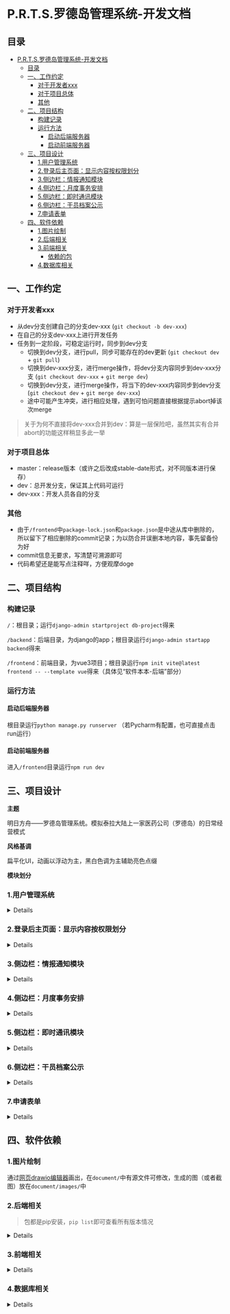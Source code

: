 # P.R.T.S.罗德岛管理系统-开发文档

## 目录

- [P.R.T.S.罗德岛管理系统-开发文档](#prts罗德岛管理系统-开发文档)
  - [目录](#目录)
  - [一、工作约定](#一工作约定)
    - [对于开发者xxx](#对于开发者xxx)
    - [对于项目总体](#对于项目总体)
    - [其他](#其他)
  - [二、项目结构](#二项目结构)
    - [构建记录](#构建记录)
    - [运行方法](#运行方法)
      - [启动后端服务器](#启动后端服务器)
      - [启动前端服务器](#启动前端服务器)
  - [三、项目设计](#三项目设计)
    - [1.用户管理系统](#1用户管理系统)
    - [2.登录后主页面：显示内容按权限划分](#2登录后主页面显示内容按权限划分)
    - [3.侧边栏：情报通知模块](#3侧边栏情报通知模块)
    - [4.侧边栏：月度事务安排](#4侧边栏月度事务安排)
    - [5.侧边栏：即时通讯模块](#5侧边栏即时通讯模块)
    - [6.侧边栏：干员档案公示](#6侧边栏干员档案公示)
    - [7.申请表单](#7申请表单)
  - [四、软件依赖](#四软件依赖)
    - [1.图片绘制](#1图片绘制)
    - [2.后端相关](#2后端相关)
    - [3.前端相关](#3前端相关)
      - [依赖的包](#依赖的包)
    - [4.数据库相关](#4数据库相关)

## 一、工作约定

### 对于开发者xxx

- 从dev分支创建自己的分支dev-xxx (`git checkout -b dev-xxx`)
- 在自己的分支dev-xxx上进行开发任务
- 任务到一定阶段，可稳定运行时，同步到dev分支
    - 切换到dev分支，进行pull，同步可能存在的dev更新 (`git checkout dev` + `git pull`)
    - 切换到dev-xxx分支，进行merge操作，将dev分支内容同步到dev-xxx分支 (`git checkout dev-xxx` + `git merge dev`)
    - 切换到dev分支，进行merge操作，将当下的dev-xxx内容同步到dev分支 (`git checkout dev` + `git merge dev-xxx`)
    - 途中可能产生冲突，进行相应处理，遇到可怕问题直接根据提示abort掉该次merge

> 关于为何不直接将dev-xxx合并到dev：算是一层保险吧，虽然其实有合并abort的功能这样稍显多此一举

### 对于项目总体
- master：release版本（或许之后改成stable-date形式，对不同版本进行保存）
- dev：总开发分支，保证其上代码可运行
- dev-xxx：开发人员各自的分支

### 其他
- 由于`/frontend`中`package-lock.json`和`package.json`是中途从库中删除的，所以留下了相应删除的commit记录；为以防合并误删本地内容，事先留备份为好
- commit信息无要求，写清楚可溯源即可
- 代码希望还是能写点注释咩，方便观摩doge

## 二、项目结构

### 构建记录

`/`：根目录；运行`django-admin startproject db-project`得来

`/backend`：后端目录，为django的app；根目录运行`django-admin startapp backend`得来

`/frontend`：前端目录，为vue3项目；根目录运行`npm init vite@latest frontend -- --template vue`得来（具体见“软件本本-后端”部分）

### 运行方法

#### 启动后端服务器
根目录运行`python manage.py runserver`
（若Pycharm有配置，也可直接点击run运行）

#### 启动前端服务器
进入`/frontend`目录运行`npm run dev`

## 三、项目设计

**主题**

明日方舟——罗德岛管理系统。模拟泰拉大陆上一家医药公司（罗德岛）的日常经营模式

**风格基调**

扁平化UI，动画以浮动为主，黑白色调为主辅助亮色点缀

**模块划分**

### 1.用户管理系统

<details>

系统登录页面、注册跳转页面

**登录**：CodeName、PassWord 输入与核对，然后根据权限跳转到各自主页面

用户信息表（user_account）
| 数据项名字 | 数据类型 | 约束               | 备注                      |
| ---------- | -------- | ------------------ | ------------------------- |
| CodeName   | char(30) | primary key        | 代号；相当于用户名        |
| Password   | char(20) | not null           |                           |
| Permission | tinyint  | not null, unsigned | 值越小，权限越高；最小为0 |
| Class      | char(20) |                    | 职业分类                  |
| Region     | char(30) |                    | 地区                      |
| Race       | char(20) |                    | 种族                      |
| Avatar     | blob     |                    | 头像                      |
| Mail       | char(20) |                    | 邮件地址                  |

> 关于User信息和Profile是否分两张表，容我再考虑考虑，第一次作业就这样了；之后Profile应该还会有好些项

**注册**：点击"注册"按钮后，跳转至注册页面。填写注册信息（CodeName、PassWord等），然后信息会被接受并填入另一张名为“待审批用户表”，经过管理员审批后会加入“用户信息表”

待审批用户表（account_approve_queue）
| 数据项名字  | 数据类型 | 约束        | 备注               |
| ----------- | -------- | ----------- | ------------------ |
| CodeName    | char(30) | primary key | 代号；相当于用户名 |
| Password    | char(20) | not null    |                   |
| Permission  | tinyint  | unsigned    | 待管理员分配       |
| Class       | char(20) |             | 职业分类           |
| Region      | char(30) |             | 地区               |
| Race        | char(20) |             | 种族               |
| Description | text     |             | 备注               |

> 关于Description：我的想法是，对于某种表的呈现样式，点击“修改按钮”，会弹出一个修改小窗口，其上显示所有项包括Description。不过这样就和下表所画设计有所不同，具体看前端怎么呈现方便怎么来，先扔了这一项也行

**审批**： 审批通过，则将相应信息从“待审批用户表”中删除，转填入“用户信息表”中（对应项，缺少的就为空）；若审批不通过，则直接将相应信息从“待审批用户表”中删去

![视图：用户注册审批队列.png](document/images/视图：用户注册审批队列.png)

可能得找找相关的模板代码

> 我这样设想：这张表接受注册界面要求填写的所有内容（**完成增操作**），然后根据这张表的信息在管理员主页上显示“待审批用户列表”。对于每一条申请记录（关系元组），管理员做出审批操作后便从该表中删除（**完成删操作**），同意注册则将相关信息转加入到“用户信息表”中；管理员可通过查找来显示特定CodeName的申请信息(**完成查操作**， 其实登录验证本身就是查操作，倒是无所谓了)

> 关于**改操作**，要不就审批时，每次填写、修改信息就对待“审批用户表”做一次修改好了

拓展：
- 验证码
- （如果有空的话）希望刚进页面时有一个动画，登录连接成功后有一个动画（类似[明日方舟官网](https://ak.hypergryph.com/)的效果）
- 邮箱，邮箱的激活认证，审批通过/不通过进行邮箱通知

</details>

### 2.登录后主页面：显示内容按权限划分

<details>

基本信息呈现。

----
**目前的TODO**：
管理员视图下的①和②（可以加一个②，只呈现“用户信息表”的内容做一个动态的参照）

![TODO-主页面：管理员](document/images/TODO-主页面：管理员.png)

----

管理员(`Permission == 0 || Permission == 1`)

![主页面：管理员](document/images/主页面：管理员.png)


普通干员

![主页面：一般干员](document/images/主页面：一般干员.png)

</details>

### 3.侧边栏：情报通知模块

<details>

呈现通知、公告、表彰等一些列舰船内公关内容

管理员、授权用户组（比如凯太后）可编辑内容，类似于博客文章系统，提供支持markdown的编辑器；普通用户（一般干员）可留言评论

舰船航行位置（地图上标示）

各地办事处联络情报：卡西米尔、哥伦比亚、莱塔尼亚、龙门、尚蜀、伊比利亚、叙拉古...

干员借调公示：黑钢、莱茵生命

活动安排：日落即逝驻场演出、迎新会

</details>

### 4.侧边栏：月度事务安排

<details>

基础事务 + 委托事务

做一个月度日历，其上标示各种事项

资源采购

源石抑制剂、药物出口安排

手术排班（针对医疗干员们）

博士助理安排

基建管理：副手、制造站、贸易站、发电站、训练室

宿舍管理

食堂菜品公式（提供留言区）

</details>

### 5.侧边栏：即时通讯模块

<details>

可选择单独干员、干员组进行联络，简易版微信功能

</details>

### 6.侧边栏：干员档案公示

<details>

（解释：干员之间互相了解最直接的方式）

根据不同权限，显示不同详细程度的内容；各管理员可对内容进行些许评论

</details>

### 7.申请表单

<details>

申请研究经费、外勤、假期、训练室之类的

采购中心

</details>


## 四、软件依赖

### 1.图片绘制
通过[网页drawio编辑器](https://app.diagrams.net/)画出，在`document/`中有源文件可修改，生成的图（或者截图）放在`document/images/`中

### 2.后端相关
> 包都是pip安装，`pip list`即可查看所有版本情况

<details>

- python 3.10.6
- pip 22.2.1
- django 4.1.1 （根据官网提示下载的，`pip install Django==4.1.1`；`python -m django --version`查看）
- djangorestframework 3.14.0
- markdown  3.4.1
- django-filter 22.1
- djangorestframework-jwt 1.11.0 （rest_framework_jwt模块，`pip install djangorestframework-jwt`）
- django-cors-headers 3.13.0 （后端用于解决跨域问题，不过应该没用上）

</details>

### 3.前端相关

<details>

- node.js v16.17.0 （官网下载的包再添加环境变量；`node -v`查看）
- npm 8.15.0 （node.js的包管理软件，应该自带；`npm -v`查看）
- cnpm （按菜鸟教程所说使用cnpm，[使用淘宝 NPM 镜像](https://www.runoob.com/nodejs/nodejs-npm.html#taobaonpm)）
- vue 3.2.39 （应该是使用`cnpm install vue@next`装的vue3；`npm list vue`查看）
- vite 3.1.3（新型前端构建工具，pycharm终端输入`npm init vite@latest frontend -- --template vue`，按提示安装`create-vite@latest`，再按提示完成`cd frontend`、`npm install`即安装完毕，`vite -v`查看）

#### 依赖的包
- element-plus(`npm install element-plus --save`)
- icon(`npm install @element-plus/icons-vue`)
- router(`npm install vue-router@4`)
- VueUse(`npm i @vueuse/core @vueuse/components`)
- axios(`npm install axios@0.26.1`)
- universal-cookie(`npm i universal-cookie`)
- integrations(`npm i @vueuse/integrations`)
- vuex(`npm install vuex@next --save`)
- windicss(`npm i -D vite-plugin-windicss windicss`)

</details>

### 4.数据库相关

<details>

- MySQL: 装了一堆，主要的都是8.0 

</details>

